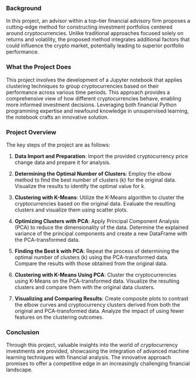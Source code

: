 ### Background

In this project, an advisor within a top-tier financial advisory firm proposes a cutting-edge method for constructing investment portfolios centered around cryptocurrencies. Unlike traditional approaches focused solely on returns and volatility, the proposed method integrates additional factors that could influence the crypto market, potentially leading to superior portfolio performance.

### What the Project Does

This project involves the development of a Jupyter notebook that applies clustering techniques to group cryptocurrencies based on their performance across various time periods. This approach provides a comprehensive view of how different cryptocurrencies behave, enabling more informed investment decisions. Leveraging both financial Python programming expertise and newfound knowledge in unsupervised learning, the notebook crafts an innovative solution.

### Project Overview

The key steps of the project are as follows:

1. **Data Import and Preparation**: Import the provided cryptocurrency price change data and prepare it for analysis.

2. **Determining the Optimal Number of Clusters**: Employ the elbow method to find the best number of clusters (k) for the original data. Visualize the results to identify the optimal value for k.

3. **Clustering with K-Means**: Utilize the K-Means algorithm to cluster the cryptocurrencies based on the original data. Evaluate the resulting clusters and visualize them using scatter plots.

4. **Optimizing Clusters with PCA**: Apply Principal Component Analysis (PCA) to reduce the dimensionality of the data. Determine the explained variance of the principal components and create a new DataFrame with the PCA-transformed data.

5. **Finding the Best k with PCA**: Repeat the process of determining the optimal number of clusters (k) using the PCA-transformed data. Compare the results with those obtained from the original data.

6. **Clustering with K-Means Using PCA**: Cluster the cryptocurrencies using K-Means on the PCA-transformed data. Visualize the resulting clusters and compare them with the original data clusters.

7. **Visualizing and Comparing Results**: Create composite plots to contrast the elbow curves and cryptocurrency clusters derived from both the original and PCA-transformed data. Analyze the impact of using fewer features on the clustering outcomes.

### Conclusion

Through this project, valuable insights into the world of cryptocurrency investments are provided, showcasing the integration of advanced machine learning techniques with financial analysis. The innovative approach promises to offer a competitive edge in an increasingly challenging financial landscape.
